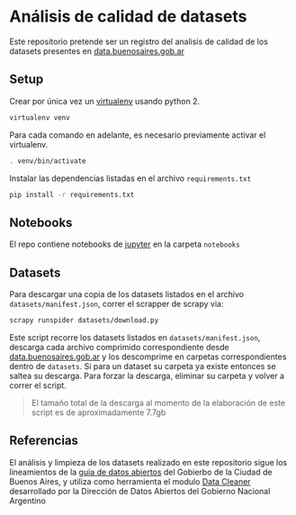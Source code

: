 # Análisis de calidad de datasets

Este repositorio pretende ser un registro del analisis de calidad de los datasets presentes en 
[data.buenosaires.gob.ar](https://data.buenosaires.gob.ar/) 

## Setup

Crear por única vez un [virtualenv](https://virtualenv.pypa.io/en/latest/) usando python 2.
```bash
virtualenv venv
```

Para cada comando en adelante, es necesario previamente activar el virtualenv. 
```bash
. venv/bin/activate
```

Instalar las dependencias listadas en el archivo `requirements.txt`
```bash
pip install -r requirements.txt
```

## Notebooks

El repo contiene notebooks de [jupyter](https://jupyter.org/) en la carpeta `notebooks`

## Datasets

Para descargar una copia de los datasets listados en el archivo `datasets/manifest.json`, correr el 
scrapper de scrapy via:
```bash
scrapy runspider datasets/download.py
```
Este script recorre los datasets listados en `datasets/manifest.json`, descarga cada archivo comprimido correspondiente
desde [data.buenosaires.gob.ar](https://data.buenosaires.gob.ar/) y los descomprime en carpetas correspondientes dentro
de `datasets`. Si para un dataset su carpeta ya existe entonces se saltea su descarga. Para forzar la descarga, 
eliminar su carpeta y volver a correr el script. 
> El tamaño total de la descarga al momento de la elaboración de este script es de aproximadamente 7.7gb


## Referencias

El análisis y limpieza de los datasets realizado en este repositorio sigue los lineamientos de la [guia de datos 
abiertos](https://datosgcba.github.io/guia-datos/guia-abiertos/) del Gobierbo de la Ciudad de Buenos Aires, y utiliza
como herramienta el modulo [Data Cleaner](https://github.com/datosgobar/data-cleaner/) desarrollado por la Dirección de
Datos Abiertos del Gobierno Nacional Argentino

